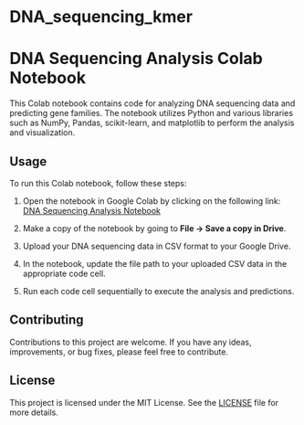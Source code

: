 # DNA_sequencing_kmer


# DNA Sequencing Analysis Colab Notebook

This Colab notebook contains code for analyzing DNA sequencing data and predicting gene families. The notebook utilizes Python and various libraries such as NumPy, Pandas, scikit-learn, and matplotlib to perform the analysis and visualization.

## Usage

To run this Colab notebook, follow these steps:

1. Open the notebook in Google Colab by clicking on the following link: [DNA Sequencing Analysis Notebook](https://colab.research.google.com/your-notebook-link)

2. Make a copy of the notebook by going to **File -> Save a copy in Drive**.

3. Upload your DNA sequencing data in CSV format to your Google Drive.

4. In the notebook, update the file path to your uploaded CSV data in the appropriate code cell.

5. Run each code cell sequentially to execute the analysis and predictions.

## Contributing

Contributions to this project are welcome. If you have any ideas, improvements, or bug fixes, please feel free to contribute.

## License

This project is licensed under the MIT License. See the [LICENSE](LICENSE) file for more details.
